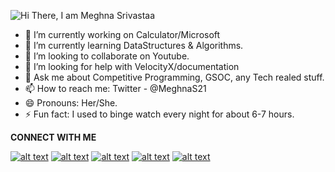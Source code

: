  
 ![Hi There, I am Meghna Srivastaa](https://user-images.githubusercontent.com/50775297/99869136-99f34580-2bee-11eb-9984-c56a02af3349.png)


- 🔭 I’m currently working on Calculator/Microsoft
- 🌱 I’m currently learning DataStructures & Algorithms.
- 👯 I’m looking to collaborate on Youtube.
- 🤔 I’m looking for help with VelocityX/documentation
- 💬 Ask me about Competitive Programming, GSOC, any Tech realed stuff.
- 📫 How to reach me: Twitter - @MeghnaS21
- 😄 Pronouns: Her/She.
- ⚡ Fun fact: I used to binge watch every night for about 6-7 hours.

**CONNECT WITH ME**



<!-- Please don't remove this: Grab your social icons from https://github.com/carlsednaoui/gitsocial -->

<!-- display the social media buttons in your README -->

[![alt text][1.1]][1]
[![alt text][2.1]][2]
[![alt text][3.1]][3]
[![alt text][6.1]][6]
[![alt text][7.1]][7]


<!-- links to social media icons -->
<!-- no need to change these -->

<!-- icons with padding -->

[1.1]: http://i.imgur.com/tXSoThF.png (twitter icon with padding)
[2.1]: http://i.imgur.com/P3YfQoD.png (facebook icon with padding)
[3.1]: https://i.imgur.com/1r3PbPn.png (linkedin icon with padding)
[6.1]: http://i.imgur.com/0o48UoR.png (github icon with padding)
[7.1]: http://i.imgur.com/undefined.png (youtube icon with padding)

<!-- icons without padding -->

[1.2]: http://i.imgur.com/wWzX9uB.png (twitter icon without padding)
[2.2]: http://i.imgur.com/fep1WsG.png (facebook icon without padding)
[3.2]: http://i.imgur.com/1r3PbPn.png (linkedin icon without padding)
[6.2]: http://i.imgur.com/9I6NRUm.png (github icon without padding)
[7.2]: http://i.imgur.com/undefined.png (youtube icon without padding)


<!-- links to your social media accounts -->
<!-- update these accordingly -->

[1]: https://twitter.com/MeghnaS21
[2]: https://www.facebook.com/meghna.srivastava.102/
[3]: https://www.linkedin.com/in/meghna-srivastava-34571b172/
[6]: https://github.com/MeghnaS21
[7]: https://youtube.com/channel/UCCJX1akyAIyW0oWN26531fg/

<!-- Please don't remove this: Grab your social icons from https://github.com/carlsednaoui/gitsocial -->
